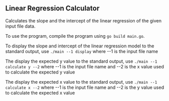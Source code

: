 ## Linear Regression Calculator
Calculates the slope and the intercept of the linear regression of the given input file data.

To use the program, compile the program using `go build main.go`.

To display the slope and intercept of the linear regression model to the standard output, use `./main --1 display` where --1 is the input file name

The display the expected y value to the standard output, use `./main --1 calculate y --2` where --1 is the input file name and --2 is the x value used to calculate the expected y value

The display the expected x value to the standard output, use `./main --1 calculate x --2` where --1 is the input file name and --2 is the y value used to calculate the expected x value
